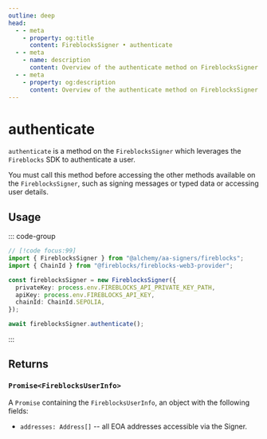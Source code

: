 ```yaml
---
outline: deep
head:
  - - meta
    - property: og:title
      content: FireblocksSigner • authenticate
  - - meta
    - name: description
      content: Overview of the authenticate method on FireblocksSigner
  - - meta
    - property: og:description
      content: Overview of the authenticate method on FireblocksSigner
---
```


# authenticate

`authenticate` is a method on the `FireblocksSigner` which leverages the `Fireblocks` SDK to authenticate a user.

You must call this method before accessing the other methods available on the `FireblocksSigner`, such as signing messages or typed data or accessing user details.

## Usage

::: code-group

```ts [example.ts]
// [!code focus:99]
import { FireblocksSigner } from "@alchemy/aa-signers/fireblocks";
import { ChainId } from "@fireblocks/fireblocks-web3-provider";

const fireblocksSigner = new FireblocksSigner({
  privateKey: process.env.FIREBLOCKS_API_PRIVATE_KEY_PATH,
  apiKey: process.env.FIREBLOCKS_API_KEY,
  chainId: ChainId.SEPOLIA,
});

await fireblocksSigner.authenticate();
```

:::

## Returns

### `Promise<FireblocksUserInfo>`

A `Promise` containing the `FireblocksUserInfo`, an object with the following fields:

- `addresses: Address[]` -- all EOA addresses accessible via the Signer.
